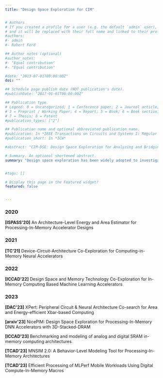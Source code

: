 ```yaml
---
title: "Design Space Exploration for CIM"


# Authors
# If you created a profile for a user (e.g. the default `admin` user), write the username (folder name) here 
# and it will be replaced with their full name and linked to their profile.
#authors:
#- admin
#- Robert Ford

## Author notes (optional)
#author_notes:
#- "Equal contribution"
#- "Equal contribution"

#date: "2013-07-01T00:00:00Z"
doi: ""

## Schedule page publish date (NOT publication's date).
#publishDate: "2017-01-01T00:00:00Z"

## Publication type.
# Legend: 0 = Uncategorized; 1 = Conference paper; 2 = Journal article;
# 3 = Preprint / Working Paper; 4 = Report; 5 = Book; 6 = Book section;
# 7 = Thesis; 8 = Patent
#publication_types: ["2"]

## Publication name and optional abbreviated publication name.
#publication: In *IEEE Transactions on Circuits and Systems I: Regular Papers*
#publication_short: In *ICW*

#abstract: "CIM-DSE: Design Space Exploration for Analyzing and Bridging the Efficiency Gap between the Computing-in-Memory Macro and Accelerator (under review)"

# Summary. An optional shortened abstract.
summary: "Design space exploration has been widely adopted to investigating von-Neumman architectures. However, only a few works have attempted to explore the emerging CIM architectures."


#tags: []

# Display this page in the Featured widget?
featured: false


---
```



### 2020
**[ISPASS'20]** An Architecture-Level Energy and Area Estimator for Processing-In-Memory Accelerator Designs

### 2021
**[TC'21]** Device-Circuit-Architecture Co-Exploration for Computing-in-Memory Neural Accelerators

### 2022
**[ICCAD'22]** Design Space and Memory Technology Co-Exploration for In-Memory Computing Based Machine Learning Accelerators

### 2023
**[DAC'23]** XPert: Peripheral Circuit & Neural Architecture Co-search for Area and Energy-efficient Xbar-based Computing

**[arxiv'23]** NicePIM: Design Space Exploration for Processing-In-Memory DNN Accelerators with 3D-Stacked-DRAM

**[ICCAD'23]** Benchmarking and modeling of analog and digital SRAM in-memory computing architectures

**[TCAD'23]** MNSIM 2.0: A Behavior-Level Modeling Tool for Processing-In-Memory Architectures

**[TCAD'23]** Efficient Processing of MLPerf Mobile Workloads Using Digital Compute-In-Memory Macros